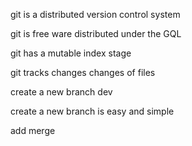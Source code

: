 git is a distributed version control system

git is free ware distributed under the GQL

git has a mutable index stage

git tracks changes changes of files

create a new branch dev

create a new branch is easy and simple

add merge